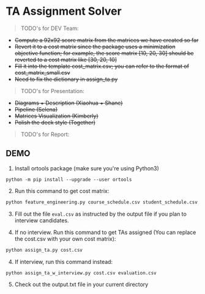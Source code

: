 # TA Assignment Solver

> TODO's for DEV Team:
- ~~Compute a 92x92 score matrix from the matrices we have created so far~~
- ~~Revert it to a cost matrix since the package uses a minimization objective function; for example, the score matrix [10, 20, 30] should be reverted to a cost matrix like [30, 20, 10]~~
- ~~Fill it into the template cost_matrix.csv; you can refer to the format of cost_matrix_small.csv~~
- ~~Need to fix the dictionary in assign_ta.py~~

> TODO's for Presentation:
- ~~Diagrams + Description (Xiaohua + Shane)~~
- ~~Pipeline (Selena)~~
- ~~Matrices Visualization (Kimberly)~~
- ~~Polish the deck style (Together)~~

> TODO's for Report:


## DEMO
1. Install ortools package (make sure you're using Python3)
```
python -m pip install --upgrade --user ortools
```
2. Run this command to get cost matrix:
```bash
python feature_engineering.py course_schedule.csv student_schedule.csv undergrad_preferences.csv grades.csv cost.csv
```
3. Fill out the file `eval.csv` as instructed by the output file if you plan to interview candidates.

3. If no interview. Run this command to get TAs assigned (You can replace the cost.csv with your own cost matrix):
```bash
python assign_ta.py cost.csv
```

4. If interview, run this command instead:
```bash
python assign_ta_w_interview.py cost.csv evaluation.csv
```

5. Check out the output.txt file in your current directory
